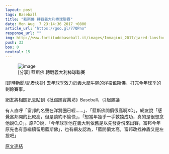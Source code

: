 ```yaml
---
layout: post
tags: Baseball
title: "藍斯佛 轉戰義大利棒球聯賽"
date: Mon Aug  7 23:14:36 2017 +0800
article_url: "https://goo.gl/77QPno"
response_url: ""
img: http://www.fortitudobaseball.it/images/Immagini_2017/jared-lansford-ducks.jpg
push: 33
boo: 0
neutral: 15
---
```


<figure>
<img src="http://www.fortitudobaseball.it/images/Immagini_2017/jared-lansford-ducks.jpg" alt="image">
<figcaption>
[分享] 藍斯佛 轉戰義大利棒球聯賽
</figcaption>
</figure>



[即時新聞/記者快抄] 去年球季效力於義大犀牛隊的洋投藍斯佛，打完今年球季的剩餘賽事。

網友將相關訊息貼到《批踢踢實業坊》Baseball，引起熱議

有人直呼「富邦的名聲在洋將圈已經......」、「藍斯佛開價很高啊XD」，網友說「感覺富邦開的比較高，但是談約不愉快」，「想當年幾乎一手救猿成功，真的是很想念他說O_O」。原PO說，「今年球季他在義大利依舊是以先發身份來出賽，富邦今年原先也有意繼續留用藍斯佛」，也有網友認為，「藍開價太高，富邦改找神盾又是左投吧」

<a href = "https://www.ptt.cc/bbs/Baseball/M.1502118879.A.C32.html">原文連結</a>

